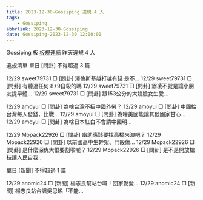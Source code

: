 ```yaml
---
title: 2023-12-30-Gossiping 違規 4 人
tags:
    - Gossiping
abbrlink: 2023-12-30-Gossiping
date: Gossiping-2023-12-30 12:00:00
---
```

Gossiping 板 [板規連結](https://www.ptt.cc/bbs/Gossiping/M.1637425085.A.07D.html)
昨天違規 4 人
<!-- more -->

違規清單
單日 [問卦] 不得超過 3 篇

12/29 sweet79731 □ [問卦] 澤倫斯基越打越有錢 是不…
12/29 sweet79731 □ [問卦] 有聽過任何 8+9自殺的嗎
12/29 sweet79731 □ [問卦] 霸凌不就是讓小朋友提早體…
12/29 sweet79731 □ [問卦] 跟153公分的大餅臉女生愛…

12/29 amoyui □ [問卦] 為啥台灣不招中國外勞？
12/29 amoyui □ [問卦] 中國給台灣每人發錢，比戰…
12/29 amoyui □ [問卦] 為啥美國能讓其他國家甘心…
12/29 amoyui □ [問卦] 為啥日本紅白不會請中國明…

12/29 Mopack22926 □ [問卦] 幽助應該要找高橋來演吧？
12/29 Mopack22926 □ [問卦] 以前國高中生幹架、鬥毆傷…
12/29 Mopack22926 □ [問卦] 是什麼深仇大恨要割喉嚨？
12/29 Mopack22926 □ [問卦] 是不是開放槍枝讓人民自我…

單日 [新聞] 不得超過 1 篇

12/29 anomic24 □ [新聞] 楊志良幫站台喊「回家愛愛…
12/29 anomic24 □ [新聞] 楊志良站台諷吳思瑤「不能…